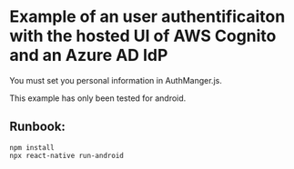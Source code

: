 # Example of an user authentificaiton with the hosted UI of AWS Cognito and an Azure AD IdP

You must set you personal information in AuthManger.js. 

This example has only been tested for android.

## Runbook:

```
npm install
npx react-native run-android
```